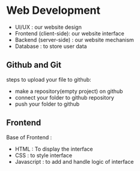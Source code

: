 # Web Development

- UI/UX : our website design
- Frontend (client-side): our website interface
- Backend (server-side) : our website mechanism 
- Database : to store user data



## Github and Git

steps to upload your file to github: 

- make a repository(empty project) on github
- connect your folder to github repository
- push your folder to github



## Frontend 

Base of Frontend : 

- HTML : To display the interface
- CSS : to style interface 
- Javascript : to add and handle logic of interface

